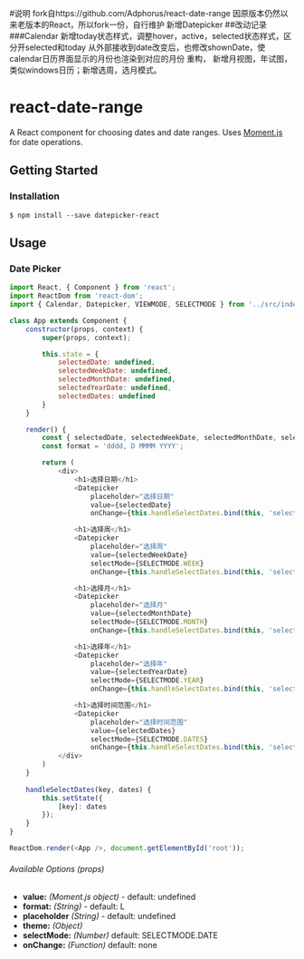 #说明
fork自https://github.com/Adphorus/react-date-range
因原版本仍然以来老版本的React，所以fork一份，自行维护
新增Datepicker
##改动记录
###Calendar
新增today状态样式，调整hover，active，selected状态样式，区分开selected和today
从外部接收到date改变后，也修改shownDate，使calendar日历界面显示的月份也渲染到对应的月份
重构， 新增月视图，年试图，类似windows日历；新增选周，选月模式。

# react-date-range

A React component for choosing dates and date ranges. Uses [Moment.js](http://momentjs.com/) for date operations.

## Getting Started
### Installation

```
$ npm install --save datepicker-react
```

## Usage
### Date Picker
```javascript
import React, { Component } from 'react';
import ReactDom from 'react-dom';
import { Calendar, Datepicker, VIEWMODE, SELECTMODE } from '../src/index';

class App extends Component {
	constructor(props, context) {
		super(props, context);

		this.state = {
			selectedDate: undefined,
			selectedWeekDate: undefined,
			selectedMonthDate: undefined,
			selectedYearDate: undefined,
			selectedDates: undefined
		}
	}

	render() {
		const { selectedDate, selectedWeekDate, selectedMonthDate, selectedYearDate, selectedDates } = this.state;
		const format = 'dddd, D MMMM YYYY';

		return (
			<div>
				<h1>选择日期</h1>
				<Datepicker
					placeholder="选择日期"
					value={selectedDate}
					onChange={this.handleSelectDates.bind(this, 'selectedDate')} />

				<h1>选择周</h1>
				<Datepicker
					placeholder="选择周"
					value={selectedWeekDate}
					selectMode={SELECTMODE.WEEK}
					onChange={this.handleSelectDates.bind(this, 'selectedWeekDate')} />

				<h1>选择月</h1>
				<Datepicker
					placeholder="选择月"
					value={selectedMonthDate}
					selectMode={SELECTMODE.MONTH}
					onChange={this.handleSelectDates.bind(this, 'selectedMonthDate')} />

				<h1>选择年</h1>
				<Datepicker
					placeholder="选择年"
					value={selectedYearDate}
					selectMode={SELECTMODE.YEAR}
					onChange={this.handleSelectDates.bind(this, 'selectedYearDate')} />

				<h1>选择时间范围</h1>
				<Datepicker
					placeholder="选择时间范围"
					value={selectedDates}
					selectMode={SELECTMODE.DATES}
					onChange={this.handleSelectDates.bind(this, 'selectedDates')} />
			</div>
		)
	}
	
	handleSelectDates(key, dates) {
		this.setState({
			[key]: dates
		});
	}
}

ReactDom.render(<App />, document.getElementById('root'));
```

###### Available Options (props)
* **value:** *(Moment.js object)* - default: undefined
* **format:** *(String)* - default: L
* **placeholder** *(String)* - default: undefined
* **theme:** *(Object)* 
* **selectMode:** *(Number)* default: SELECTMODE.DATE
* **onChange:** *(Function)* default: none
